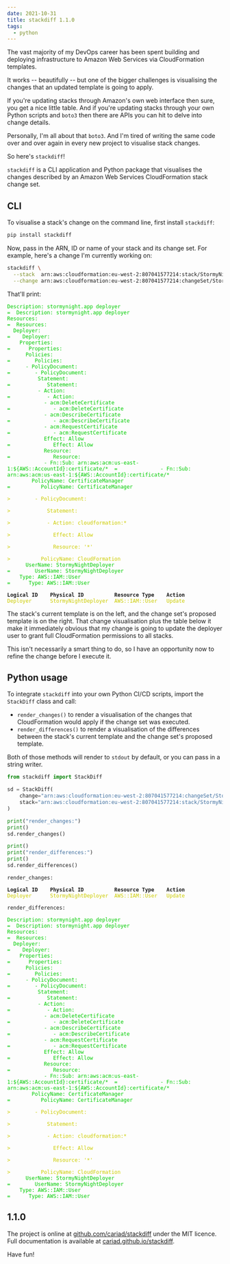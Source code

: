 ```yaml
---
date: 2021-10-31
title: stackdiff 1.1.0
tags:
  - python
---
```


The vast majority of my DevOps career has been spent building and deploying infrastructure to Amazon Web Services via CloudFormation templates.

It works -- beautifully -- but one of the bigger challenges is visualising the changes that an updated template is going to apply.

If you're updating stacks through Amazon's own web interface then sure, you get a nice little table. And if you're updating stacks through your own Python scripts and `boto3` then there are APIs you can hit to delve into change details.

Personally, I'm all about that `boto3`. And I'm tired of writing the same code over and over again in every new project to visualise stack changes.

So here's `stackdiff`!

<!--more-->

`stackdiff` is a CLI application and Python package that visualises the changes described by an Amazon Web Services CloudFormation stack change set.

## CLI

To visualise a stack's change on the command line, first install `stackdiff`:

```bash
pip install stackdiff
```

Now, pass in the ARN, ID or name of your stack and its change set. For example, here's a change I'm currently working on:

```bash
stackdiff \
  --stack  arn:aws:cloudformation:eu-west-2:807041577214:stack/StormyNightDeployer/4ec85710-33f1-11ec-82d3-0a5efef9fec2 \
  --change arn:aws:cloudformation:eu-west-2:807041577214:changeSet/StormyNigh-da9hy65mw07-mb7hluaehr/d81f8f20-7d0d-4ce2-80b7-0b504463d915
```

That'll print:

<!-- markdownlint-disable no-inline-html -->

<!--dinject as=html host=terminal range=start-->

<style type="text/css">.thtml { --green: #0C0; --yellow: #CC0; } .foreground-green { border-color: var(--green); color: var(--green); } .foreground-yellow { border-color: var(--yellow); color: var(--yellow); } .weight-heavy { font-weight: bold; }</style><pre class="nohighlight thtml"><code class="thtml-code"><span class="foreground-green">Description: stormynight.app deployer</span>                                         <span class="foreground-green">=</span>  <span class="foreground-green">Description: stormynight.app deployer</span><br /><span class="foreground-green">Resources:</span>                                                                    <span class="foreground-green">=</span>  <span class="foreground-green">Resources:</span><br /><span class="foreground-green">  Deployer:</span>                                                                   <span class="foreground-green">=</span>  <span class="foreground-green">  Deployer:</span><br /><span class="foreground-green">    Properties:</span>                                                               <span class="foreground-green">=</span>  <span class="foreground-green">    Properties:</span><br /><span class="foreground-green">      Policies:</span>                                                               <span class="foreground-green">=</span>  <span class="foreground-green">      Policies:</span><br /><span class="foreground-green">      - PolicyDocument:</span>                                                       <span class="foreground-green">=</span>  <span class="foreground-green">      - PolicyDocument:</span><br /><span class="foreground-green">          Statement:</span>                                                          <span class="foreground-green">=</span>  <span class="foreground-green">          Statement:</span><br /><span class="foreground-green">          - Action:</span>                                                           <span class="foreground-green">=</span>  <span class="foreground-green">          - Action:</span><br /><span class="foreground-green">            - acm:DeleteCertificate</span>                                           <span class="foreground-green">=</span>  <span class="foreground-green">            - acm:DeleteCertificate</span><br /><span class="foreground-green">            - acm:DescribeCertificate</span>                                         <span class="foreground-green">=</span>  <span class="foreground-green">            - acm:DescribeCertificate</span><br /><span class="foreground-green">            - acm:RequestCertificate</span>                                          <span class="foreground-green">=</span>  <span class="foreground-green">            - acm:RequestCertificate</span><br /><span class="foreground-green">            Effect: Allow</span>                                                     <span class="foreground-green">=</span>  <span class="foreground-green">            Effect: Allow</span><br /><span class="foreground-green">            Resource:</span>                                                         <span class="foreground-green">=</span>  <span class="foreground-green">            Resource:</span><br /><span class="foreground-green">            - Fn::Sub: arn:aws:acm:us-east-1:${AWS::AccountId}:certificate/*</span>  <span class="foreground-green">=</span>  <span class="foreground-green">            - Fn::Sub: arn:aws:acm:us-east-1:${AWS::AccountId}:certificate/*</span><br /><span class="foreground-green">        PolicyName: CertificateManager</span>                                        <span class="foreground-green">=</span>  <span class="foreground-green">        PolicyName: CertificateManager</span><br />                                                                              <span class="foreground-yellow">&gt;</span>  <span class="foreground-yellow">      - PolicyDocument:</span><br />                                                                              <span class="foreground-yellow">&gt;</span>  <span class="foreground-yellow">          Statement:</span><br />                                                                              <span class="foreground-yellow">&gt;</span>  <span class="foreground-yellow">          - Action: cloudformation:*</span><br />                                                                              <span class="foreground-yellow">&gt;</span>  <span class="foreground-yellow">            Effect: Allow</span><br />                                                                              <span class="foreground-yellow">&gt;</span>  <span class="foreground-yellow">            Resource: '*'</span><br />                                                                              <span class="foreground-yellow">&gt;</span>  <span class="foreground-yellow">        PolicyName: CloudFormation</span><br /><span class="foreground-green">      UserName: StormyNightDeployer</span>                                           <span class="foreground-green">=</span>  <span class="foreground-green">      UserName: StormyNightDeployer</span><br /><span class="foreground-green">    Type: AWS::IAM::User</span>                                                      <span class="foreground-green">=</span>  <span class="foreground-green">    Type: AWS::IAM::User</span><br /><br /><span class="weight-heavy">Logical ID</span>    <span class="weight-heavy">Physical ID</span>          <span class="weight-heavy">Resource Type</span>    <span class="weight-heavy">Action</span><br /><span class="foreground-yellow">Deployer</span>      <span class="foreground-yellow">StormyNightDeployer</span>  <span class="foreground-yellow">AWS::IAM::User</span>   <span class="foreground-yellow">Update</span><br /></code></pre>

<!--dinject range=end-->

The stack's current template is on the left, and the change set's proposed template is on the right. That change visualisation plus the table below it make it immediately obvious that my change is going to update the deployer user to grant full CloudFormation permissions to all stacks.

This isn't necessarily a smart thing to do, so I have an opportunity now to refine the change before I execute it.

## Python usage

To integrate `stackdiff` into your own Python CI/CD scripts, import the `StackDiff` class and call:

- `render_changes()` to render a visualisation of the changes that CloudFormation would apply if the change set was executed.
- `render_differences()` to render a visualisation of the differences between the stack's current template and the change set's proposed template.

Both of those methods will render to `stdout` by default, or you can pass in a string writer.

```python
from stackdiff import StackDiff

sd = StackDiff(
    change="arn:aws:cloudformation:eu-west-2:807041577214:changeSet/StormyNigh-da9hy65mw07-mb7hluaehr/d81f8f20-7d0d-4ce2-80b7-0b504463d915",
    stack="arn:aws:cloudformation:eu-west-2:807041577214:stack/StormyNightDeployer/4ec85710-33f1-11ec-82d3-0a5efef9fec2",
)

print("render_changes:")
print()
sd.render_changes()

print()
print("render_differences:")
print()
sd.render_differences()
```

<!--dinject as=html host=terminal range=start-->

<style type="text/css">.thtml { --yellow: #CC0; --green: #0C0; } .weight-heavy { font-weight: bold; } .foreground-yellow { border-color: var(--yellow); color: var(--yellow); } .foreground-green { border-color: var(--green); color: var(--green); }</style><pre class="nohighlight thtml"><code class="thtml-code">render_changes:<br /><br /><span class="weight-heavy">Logical ID</span>    <span class="weight-heavy">Physical ID</span>          <span class="weight-heavy">Resource Type</span>    <span class="weight-heavy">Action</span><br /><span class="foreground-yellow">Deployer</span>      <span class="foreground-yellow">StormyNightDeployer</span>  <span class="foreground-yellow">AWS::IAM::User</span>   <span class="foreground-yellow">Update</span><br /><br />render_differences:<br /><br /><span class="foreground-green">Description: stormynight.app deployer</span>                                         <span class="foreground-green">=</span>  <span class="foreground-green">Description: stormynight.app deployer</span><br /><span class="foreground-green">Resources:</span>                                                                    <span class="foreground-green">=</span>  <span class="foreground-green">Resources:</span><br /><span class="foreground-green">  Deployer:</span>                                                                   <span class="foreground-green">=</span>  <span class="foreground-green">  Deployer:</span><br /><span class="foreground-green">    Properties:</span>                                                               <span class="foreground-green">=</span>  <span class="foreground-green">    Properties:</span><br /><span class="foreground-green">      Policies:</span>                                                               <span class="foreground-green">=</span>  <span class="foreground-green">      Policies:</span><br /><span class="foreground-green">      - PolicyDocument:</span>                                                       <span class="foreground-green">=</span>  <span class="foreground-green">      - PolicyDocument:</span><br /><span class="foreground-green">          Statement:</span>                                                          <span class="foreground-green">=</span>  <span class="foreground-green">          Statement:</span><br /><span class="foreground-green">          - Action:</span>                                                           <span class="foreground-green">=</span>  <span class="foreground-green">          - Action:</span><br /><span class="foreground-green">            - acm:DeleteCertificate</span>                                           <span class="foreground-green">=</span>  <span class="foreground-green">            - acm:DeleteCertificate</span><br /><span class="foreground-green">            - acm:DescribeCertificate</span>                                         <span class="foreground-green">=</span>  <span class="foreground-green">            - acm:DescribeCertificate</span><br /><span class="foreground-green">            - acm:RequestCertificate</span>                                          <span class="foreground-green">=</span>  <span class="foreground-green">            - acm:RequestCertificate</span><br /><span class="foreground-green">            Effect: Allow</span>                                                     <span class="foreground-green">=</span>  <span class="foreground-green">            Effect: Allow</span><br /><span class="foreground-green">            Resource:</span>                                                         <span class="foreground-green">=</span>  <span class="foreground-green">            Resource:</span><br /><span class="foreground-green">            - Fn::Sub: arn:aws:acm:us-east-1:${AWS::AccountId}:certificate/*</span>  <span class="foreground-green">=</span>  <span class="foreground-green">            - Fn::Sub: arn:aws:acm:us-east-1:${AWS::AccountId}:certificate/*</span><br /><span class="foreground-green">        PolicyName: CertificateManager</span>                                        <span class="foreground-green">=</span>  <span class="foreground-green">        PolicyName: CertificateManager</span><br />                                                                              <span class="foreground-yellow">&gt;</span>  <span class="foreground-yellow">      - PolicyDocument:</span><br />                                                                              <span class="foreground-yellow">&gt;</span>  <span class="foreground-yellow">          Statement:</span><br />                                                                              <span class="foreground-yellow">&gt;</span>  <span class="foreground-yellow">          - Action: cloudformation:*</span><br />                                                                              <span class="foreground-yellow">&gt;</span>  <span class="foreground-yellow">            Effect: Allow</span><br />                                                                              <span class="foreground-yellow">&gt;</span>  <span class="foreground-yellow">            Resource: '*'</span><br />                                                                              <span class="foreground-yellow">&gt;</span>  <span class="foreground-yellow">        PolicyName: CloudFormation</span><br /><span class="foreground-green">      UserName: StormyNightDeployer</span>                                           <span class="foreground-green">=</span>  <span class="foreground-green">      UserName: StormyNightDeployer</span><br /><span class="foreground-green">    Type: AWS::IAM::User</span>                                                      <span class="foreground-green">=</span>  <span class="foreground-green">    Type: AWS::IAM::User</span><br /></code></pre>

<!--dinject range=end-->

## 1.1.0

The project is online at [github.com/cariad/stackdiff](https://github.com/cariad/stackdiff) under the MIT licence. Full documentation is available at [cariad.github.io/stackdiff](https://cariad.github.io/stackdiff/).

Have fun!
